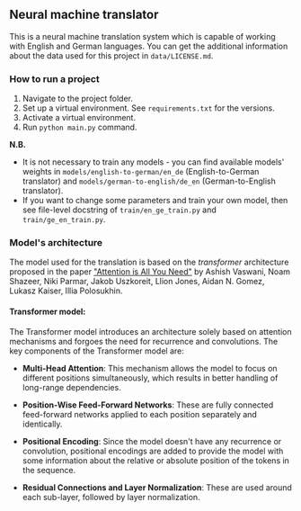 ## Neural machine translator

This is a neural machine translation system which is capable of working with English and German languages. You can get the additional information about the data used for this project in `data/LICENSE.md`.

### How to run a project
1. Navigate to the project folder.
2. Set up a virtual environment. See `requirements.txt` for the versions.
3. Activate a virtual environment.
4. Run `python main.py` command.

**N.B.** 
- It is not necessary to train any models - you can find available models' weights in `models/english-to-german/en_de` (English-to-German translator) and `models/german-to-english/de_en` (German-to-English translator).
- If you want to change some parameters and train your own model, then see file-level docstring of `train/en_ge_train.py` and `train/ge_en_train.py`.

### Model's architecture
The model used for the translation is based on the *transformer* architecture proposed in the paper ["Attention is All You Need"](https://arxiv.org/abs/1706.03762) by Ashish Vaswani, Noam Shazeer, Niki Parmar, Jakob Uszkoreit, Llion Jones, Aidan N. Gomez, Lukasz Kaiser, Illia Polosukhin.

#### Transformer model:
The Transformer model introduces an architecture solely based on attention mechanisms and forgoes the need for recurrence and convolutions. The key components of the Transformer model are:

- **Multi-Head Attention**: This mechanism allows the model to focus on different positions simultaneously, which results in better handling of long-range dependencies.

- **Position-Wise Feed-Forward Networks**: These are fully connected feed-forward networks applied to each position separately and identically.

- **Positional Encoding**: Since the model doesn't have any recurrence or convolution, positional encodings are added to provide the model with some information about the relative or absolute position of the tokens in the sequence.

- **Residual Connections and Layer Normalization**: These are used around each sub-layer, followed by layer normalization.